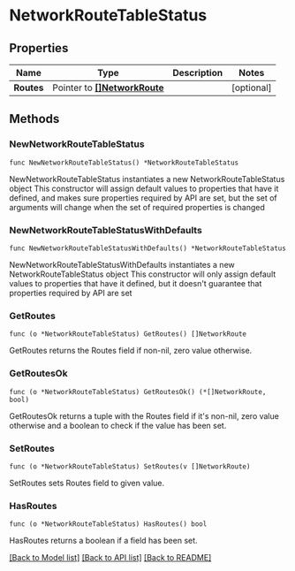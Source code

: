 # NetworkRouteTableStatus

## Properties

Name | Type | Description | Notes
------------ | ------------- | ------------- | -------------
**Routes** | Pointer to [**[]NetworkRoute**](NetworkRoute.md) |  | [optional] 

## Methods

### NewNetworkRouteTableStatus

`func NewNetworkRouteTableStatus() *NetworkRouteTableStatus`

NewNetworkRouteTableStatus instantiates a new NetworkRouteTableStatus object
This constructor will assign default values to properties that have it defined,
and makes sure properties required by API are set, but the set of arguments
will change when the set of required properties is changed

### NewNetworkRouteTableStatusWithDefaults

`func NewNetworkRouteTableStatusWithDefaults() *NetworkRouteTableStatus`

NewNetworkRouteTableStatusWithDefaults instantiates a new NetworkRouteTableStatus object
This constructor will only assign default values to properties that have it defined,
but it doesn't guarantee that properties required by API are set

### GetRoutes

`func (o *NetworkRouteTableStatus) GetRoutes() []NetworkRoute`

GetRoutes returns the Routes field if non-nil, zero value otherwise.

### GetRoutesOk

`func (o *NetworkRouteTableStatus) GetRoutesOk() (*[]NetworkRoute, bool)`

GetRoutesOk returns a tuple with the Routes field if it's non-nil, zero value otherwise
and a boolean to check if the value has been set.

### SetRoutes

`func (o *NetworkRouteTableStatus) SetRoutes(v []NetworkRoute)`

SetRoutes sets Routes field to given value.

### HasRoutes

`func (o *NetworkRouteTableStatus) HasRoutes() bool`

HasRoutes returns a boolean if a field has been set.


[[Back to Model list]](../README.md#documentation-for-models) [[Back to API list]](../README.md#documentation-for-api-endpoints) [[Back to README]](../README.md)



